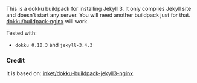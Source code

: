 This is a dokku buildpack for installing Jekyll 3. It only complies Jekyll site and doesn't start any server. You will need another buildpack just for that. [dokku/buildpack-nginx](https://github.com/dokku/buildpack-nginx) will work.

Tested with:
- `dokku 0.10.3` and `jekyll-3.4.3`

### Credit

It is based on: [inket/dokku-buildpack-jekyll3-nginx](https://github.com/inket/dokku-buildpack-jekyll3-nginx).